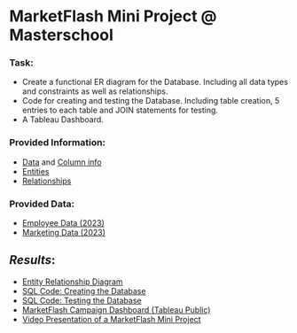 # MarketFlash Mini Project @ Masterschool

### **Task**:
- Create a functional ER diagram for the Database. Including all data types and constraints as well as relationships.  
- Code for creating and testing the Database. Including table creation, 5 entries to each table and JOIN statements for testing.  
- A Tableau Dashboard.  

### Provided Information:  
- [Data](https://github.com/armandaslid/marketflash_mini_project/blob/main/MarketFlash_Files/MarketFlash_Data_01.png) and [Column info](https://github.com/armandaslid/marketflash_mini_project/blob/main/MarketFlash_Files/MarketFlash_Data_02.png)
- [Entities](https://github.com/armandaslid/marketflash_mini_project/blob/main/MarketFlash_Files/MarketFlash_Entities.png)
- [Relationships](https://github.com/armandaslid/marketflash_mini_project/blob/main/MarketFlash_Files/MarketFlash_Relationships.png)

### Provided Data:
- [Employee Data (2023)](https://github.com/armandaslid/marketflash_mini_project/blob/main/MarketFlash_Files/MarketFlash_employee_data_2023.csv)
- [Marketing Data (2023)](https://github.com/armandaslid/marketflash_mini_project/blob/main/MarketFlash_Files/MarketFlash_marketing_data_2023.csv)

## *Results*:
- [Entity Relationship Diagram](https://github.com/armandaslid/marketflash_mini_project/blob/main/MarketFlash_ERD_ALidzius.pdf)
- [SQL Code: Creating the Database](https://github.com/armandaslid/marketflash_mini_project/blob/main/MarketFlash_sql_db_creation_ALidzius.sql)
- [SQL Code: Testing the Database](https://github.com/armandaslid/marketflash_mini_project/blob/main/MarketFlash_sql_db_testing_ALidzius.sql)
- [MarketFlash Campaign Dashboard (Tableau Public)](https://public.tableau.com/app/profile/armandas.lidzius/viz/MarketFlashCampaignDashboard/MARKETFLASH)
- [Video Presentation of a MarketFlash Mini Project](https://www.loom.com/share/3c8e5b7ddd224e05b8e9c01ce8cc7fd1?sid=36760db6-d77f-4eaa-82a1-c37bd898dda2)

